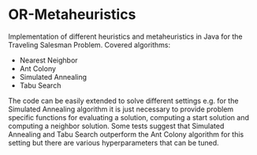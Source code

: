 # OR-Metaheuristics
Implementation of different heuristics and metaheuristics in Java for the Traveling Salesman Problem.
Covered algorithms:
 - Nearest Neighbor 
 - Ant Colony
 - Simulated Annealing
 - Tabu Search

The code can be easily extended to solve different settings e.g. for the Simulated Annealing algorithm it is just necessary to provide problem specific functions for evaluating a solution, computing a start solution and computing a neighbor solution.
Some tests suggest that Simulated Annealing and Tabu Search outperform the Ant Colony algorithm for this setting but there are various hyperparameters that can be tuned.
